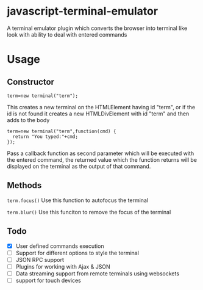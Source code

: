 # javascript-terminal-emulator
A terminal emulator plugin which converts the browser into terminal like look with ability to deal with entered commands

# Usage

## Constructor

```
term=new terminal("term");
```

This creates a new terminal on the HTMLElement having id "term", or if the id is not found it creates a new HTMLDivElement with id "term" and then adds to the body

```
term=new terminal("term",function(cmd) {
  return "You typed:"+cmd;
});
```

Pass a callback function as second parameter which will be executed with the entered command, the returned value which the function returns will be displayed on the terminal as the output of that command.

## Methods

`term.focus()` Use this function to autofocus the terminal

`term.blur()` Use this funciton to remove the focus of the terminal

## Todo

- [x] User defined commands execution
- [ ] Support for different options to style the terminal
- [ ] JSON RPC support
- [ ] Plugins for working with Ajax & JSON
- [ ] Data streaming support from remote terminals using websockets
- [ ] support for touch devices
